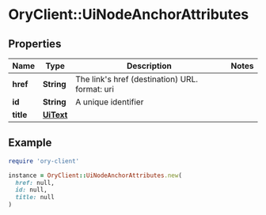 # OryClient::UiNodeAnchorAttributes

## Properties

| Name | Type | Description | Notes |
| ---- | ---- | ----------- | ----- |
| **href** | **String** | The link&#39;s href (destination) URL.  format: uri |  |
| **id** | **String** | A unique identifier |  |
| **title** | [**UiText**](UiText.md) |  |  |

## Example

```ruby
require 'ory-client'

instance = OryClient::UiNodeAnchorAttributes.new(
  href: null,
  id: null,
  title: null
)
```

